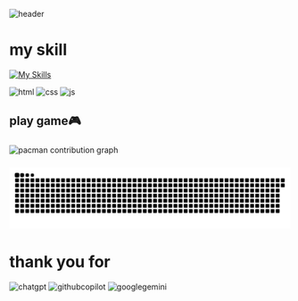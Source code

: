 ![header](https://github.com/user-attachments/assets/3af5c27c-279b-4d4b-8e5c-d9a213aacf4f)

# my skill
[![My Skills](https://skillicons.dev/icons?i=js,html,css,figma,idea,vscode)](https://skillicons.dev)

![html](https://img.shields.io/badge/HTML5-E34F26?style=for-the-badge&logo=html5&logoColor=white)
![css](https://img.shields.io/badge/CSS3-1572B6?style=for-the-badge&logo=css3&logoColor=white)
![js](https://img.shields.io/badge/JavaScript-323330?style=for-the-badge&logo=javascript&logoColor=F7DF1E)


## play game🎮


###

<picture>
  <source media="(prefers-color-scheme: dark)" srcset="https://raw.githubusercontent.com/Iqbalrizkiy-108/Iqbalrizkiy-108/output/pacman-contribution-graph-dark.svg">
  <source media="(prefers-color-scheme: light)" srcset="https://raw.githubusercontent.com/Iqbalrizkiy-108/Iqbalrizkiy-108/output/pacman-contribution-graph.svg">
  <img alt="pacman contribution graph" src="https://raw.githubusercontent.com/Iqbalrizkiy-108/Iqbalrizkiy-108/output/pacman-contribution-graph.svg">
</picture>

###

<img src="https://raw.githubusercontent.com/Iqbalrizkiy-108/Iqbalrizkiy-108/output/snake.svg" alt="Snake animation" />

###



# thank you for

![chatgpt](https://img.shields.io/badge/ChatGPT-74aa9c?style=for-the-badge&logo=openai&logoColor=white)
![githubcopilot](https://img.shields.io/badge/github%20copilot-000000?style=for-the-badge&logo=githubcopilot&logoColor=white)
![googlegemini](https://img.shields.io/badge/Google%20Gemini-8E75B2?style=for-the-badge&logo=googlegemini&logoColor=white)



<!---
iqbalrizkiy-108/iqbalrizkiy-108 is a ✨ special ✨ repository because its `README.md` (this file) appears on your GitHub profile.
You can click the Preview link to take a look at your changes.
--->
